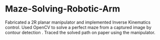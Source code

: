 # Maze-Solving-Robotic-Arm
Fabricated a 2R planar manipulator and implemented Inverse Kinematics control. Used OpenCV to solve a perfect maze from a captured image by contour detection . Traced the solved path on paper using the manipulator.
